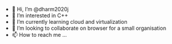 - 👋 Hi, I’m @dharm2020j
- 👀 I’m interested in C++
- 🌱 I’m currently learning cloud and virtualization
- 💞️ I’m looking to collaborate on browser for a small organisation
- 📫 How to reach me ...

<!---
dharm2020j/dharm2020j is a ✨ special ✨ repository because its `README.md` (this file) appears on your GitHub profile.
You can click the Preview link to take a look at your changes.
--->
